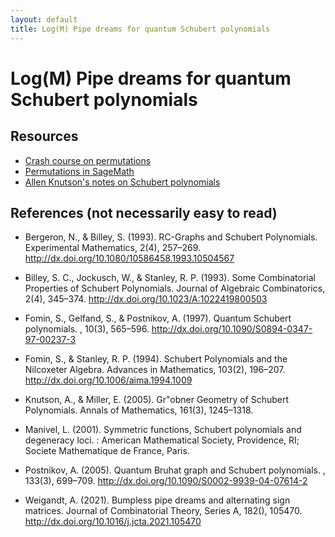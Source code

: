 ```yaml
---
layout: default
title: Log(M) Pipe dreams for quantum Schubert polynomials
---
```

Log(M) Pipe dreams for quantum Schubert polynomials
===

Resources
---
* [Crash course on permutations](https://www.dropbox.com/s/uldwxuif9sitida/LogM-Permutations.pdf?dl=0)
* [Permutations in SageMath](https://cocalc.com/share/public_paths/780be85bdb26bcaa74231e8a2537f199bb019f54)
* [Allen Knutson's notes on Schubert polynomials](https://pi.math.cornell.edu/~allenk/schubnotes.pdf)


References (not necessarily easy to read)
---
* Bergeron, N., & Billey, S. (1993). RC-Graphs and Schubert
  Polynomials. Experimental Mathematics, 2(4),
  257–269. http://dx.doi.org/10.1080/10586458.1993.10504567

* Billey, S. C., Jockusch, W., & Stanley, R. P. (1993). Some
  Combinatorial Properties of Schubert Polynomials. Journal of
  Algebraic Combinatorics, 2(4),
  345–374. http://dx.doi.org/10.1023/A:1022419800503

* Fomin, S., Gelfand, S., & Postnikov, A. (1997). Quantum Schubert
  polynomials. , 10(3),
  565–596. http://dx.doi.org/10.1090/S0894-0347-97-00237-3

* Fomin, S., & Stanley, R. P. (1994). Schubert Polynomials and the
  Nilcoxeter Algebra. Advances in Mathematics, 103(2),
  196–207. http://dx.doi.org/10.1006/aima.1994.1009

* Knutson, A., & Miller, E. (2005). Gr\"obner Geometry of Schubert
  Polynomials. Annals of Mathematics, 161(3), 1245–1318.

* Manivel, L. (2001). Symmetric functions, Schubert polynomials and
  degeneracy loci. : American Mathematical Society, Providence, RI;
  Societe Mathematique de France, Paris.

* Postnikov, A. (2005). Quantum Bruhat graph and Schubert
  polynomials. , 133(3),
  699–709. http://dx.doi.org/10.1090/S0002-9939-04-07614-2

* Weigandt, A. (2021). Bumpless pipe dreams and alternating sign
  matrices. Journal of Combinatorial Theory, Series A, 182(),
  105470. http://dx.doi.org/10.1016/j.jcta.2021.105470




